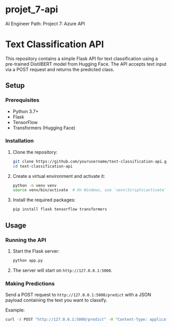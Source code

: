 # projet_7-api
AI Engineer Path: Project 7: Azure API

# Text Classification API

This repository contains a simple Flask API for text classification using a pre-trained DistilBERT model from Hugging Face. The API accepts text input via a POST request and returns the predicted class.

## Setup

### Prerequisites

- Python 3.7+
- Flask
- TensorFlow
- Transformers (Hugging Face)

### Installation

1. Clone the repository:
    ```bash
    git clone https://github.com/yourusername/text-classification-api.git
    cd text-classification-api
    ```

2. Create a virtual environment and activate it:
    ```bash
    python -m venv venv
    source venv/bin/activate  # On Windows, use `venv\Scripts\activate`
    ```

3. Install the required packages:
    ```bash
    pip install flask tensorflow transformers
    ```

## Usage

### Running the API

1. Start the Flask server:
    ```bash
    python app.py
    ```

2. The server will start on `http://127.0.0.1:5000`.

### Making Predictions

Send a POST request to `http://127.0.0.1:5000/predict` with a JSON payload containing the text you want to classify.

Example:
```bash
curl -X POST "http://127.0.0.1:5000/predict" -H "Content-Type: application/json" -d '{"text": "Your text here"}'
